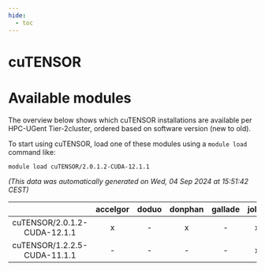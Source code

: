 ```yaml
---
hide:
  - toc
---
```


cuTENSOR
========

# Available modules


The overview below shows which cuTENSOR installations are available per HPC-UGent Tier-2cluster, ordered based on software version (new to old).

To start using cuTENSOR, load one of these modules using a `module load` command like:

```shell
module load cuTENSOR/2.0.1.2-CUDA-12.1.1
```

*(This data was automatically generated on Wed, 04 Sep 2024 at 15:51:42 CEST)*  

| |accelgor|doduo|donphan|gallade|joltik|shinx|skitty|
| :---: | :---: | :---: | :---: | :---: | :---: | :---: | :---: |
|cuTENSOR/2.0.1.2-CUDA-12.1.1|x|-|x|-|x|-|-|
|cuTENSOR/1.2.2.5-CUDA-11.1.1|-|-|-|-|x|-|-|
